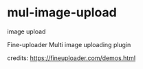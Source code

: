 # mul-image-upload
image upload



Fine-uploader Multi image uploading plugin




credits:
https://fineuploader.com/demos.html

